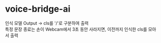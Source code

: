 # voice-bridge-ai

인식 모델 Output -> cls를 '/'로 구분하여 출력<br>
특정 문장 종료는 손이 Webcam에서 3초 동안 사라지면, 이전까지 인식한 cls를 모아서 출력
